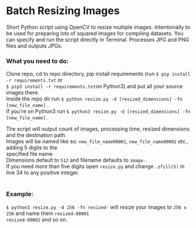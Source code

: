 # Batch Resizing Images

Short Python script using OpenCV to resize multiple images. Intentionally to be used for preparing lots of squared images for compiling datasets. You can specify and run the script directly in Terminal. Processes JPG and PNG files and outputs JPGs.

### What you need to do:

Clone repo, cd to repo directory, pip install requirements (run ```$ pip install -r requirements.txt``` or <br/>
```$ pip3 install -r requirements.txt```on Python3) and put all your source images there.<br/>
Inside the repo dir run ```$ python resize.py -d [resized_dimensions] -fn [new_file_name]``` .<br/>
If you're on Python3 run ```$ python3 resize.py -d [resized_dimensions] -fn [new_file_name]``` .<br/>

The script will output count of images, processing time, resized dimensions and the destination path.<br/>
Images will be named like so: ```new_file_name00001```, ```new_file_name00002``` etc., adding 5 digits to the<br/>
specified file name.<br/>
Dimensions default to ```512``` and filename defaults to ```image-```.<br/>
If you need more than five digits open ```resize.py``` and change ```.zfill(5)``` in line 34 to any positive integer.<br/>
<br/>
### Example:

```$ python3 resize.py -d 256 -fn resized-``` will resize your images to ```256 x 256``` and name them ```resized-00001```<br/> ```resized-00002``` and so on.
